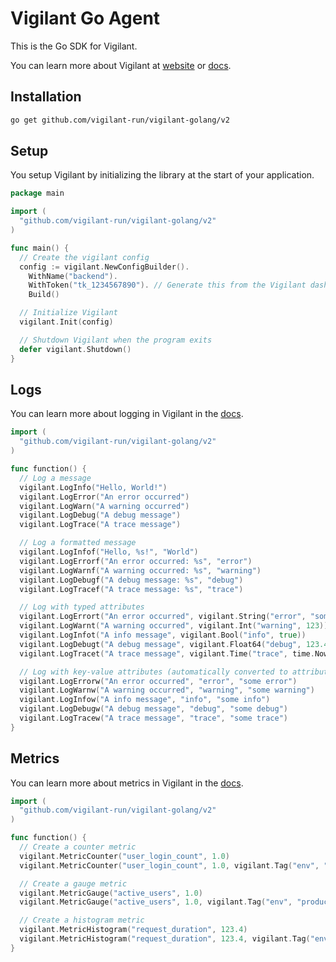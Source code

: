 # Vigilant Go Agent

This is the Go SDK for Vigilant.

You can learn more about Vigilant at [website](https://vigilant.run) or [docs](https://docs.vigilant.run).

## Installation

```bash
go get github.com/vigilant-run/vigilant-golang/v2
```

## Setup

You setup Vigilant by initializing the library at the start of your application.

```go
package main

import (
  "github.com/vigilant-run/vigilant-golang/v2"
)

func main() {
  // Create the vigilant config
  config := vigilant.NewConfigBuilder().
    WithName("backend").
    WithToken("tk_1234567890"). // Generate this from the Vigilant dashboard
    Build()

  // Initialize Vigilant
  vigilant.Init(config)

  // Shutdown Vigilant when the program exits
  defer vigilant.Shutdown()
}
```

## Logs 

You can learn more about logging in Vigilant in the [docs](https://docs.vigilant.run/logs).

```go
import (
  "github.com/vigilant-run/vigilant-golang/v2"
)

func function() {
  // Log a message
  vigilant.LogInfo("Hello, World!")
  vigilant.LogError("An error occurred")
  vigilant.LogWarn("A warning occurred")
  vigilant.LogDebug("A debug message")
  vigilant.LogTrace("A trace message")

  // Log a formatted message
  vigilant.LogInfof("Hello, %s!", "World")
  vigilant.LogErrorf("An error occurred: %s", "error")
  vigilant.LogWarnf("A warning occurred: %s", "warning")
  vigilant.LogDebugf("A debug message: %s", "debug")
  vigilant.LogTracef("A trace message: %s", "trace")

  // Log with typed attributes
  vigilant.LogErrort("An error occurred", vigilant.String("error", "some error"))
  vigilant.LogWarnt("A warning occurred", vigilant.Int("warning", 123))
  vigilant.LogInfot("A info message", vigilant.Bool("info", true))
  vigilant.LogDebugt("A debug message", vigilant.Float64("debug", 123.456))
  vigilant.LogTracet("A trace message", vigilant.Time("trace", time.Now()))

  // Log with key-value attributes (automatically converted to attribute pairs)
  vigilant.LogErrorw("An error occurred", "error", "some error")
  vigilant.LogWarnw("A warning occurred", "warning", "some warning")
  vigilant.LogInfow("A info message", "info", "some info")
  vigilant.LogDebugw("A debug message", "debug", "some debug")
  vigilant.LogTracew("A trace message", "trace", "some trace")
}
```

## Metrics

You can learn more about metrics in Vigilant in the [docs](https://docs.vigilant.run/metrics).

```go
import (
  "github.com/vigilant-run/vigilant-golang/v2"
)

func function() {
  // Create a counter metric 
  vigilant.MetricCounter("user_login_count", 1.0)
  vigilant.MetricCounter("user_login_count", 1.0, vigilant.Tag("env", "production"))

  // Create a gauge metric
  vigilant.MetricGauge("active_users", 1.0)
  vigilant.MetricGauge("active_users", 1.0, vigilant.Tag("env", "production"))

  // Create a histogram metric
  vigilant.MetricHistogram("request_duration", 123.4)
  vigilant.MetricHistogram("request_duration", 123.4, vigilant.Tag("env", "production"))
}
```
